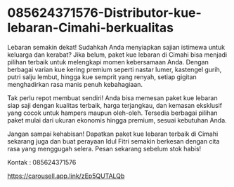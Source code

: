 # 085624371576-Distributor-kue-lebaran-Cimahi-berkualitas
Lebaran semakin dekat! Sudahkah Anda menyiapkan sajian istimewa untuk keluarga dan kerabat? Jika belum, paket kue lebaran di Cimahi bisa menjadi pilihan terbaik untuk melengkapi momen kebersamaan Anda. Dengan berbagai varian kue kering premium seperti nastar lumer, kastengel gurih, putri salju lembut, hingga kue semprit yang renyah, setiap gigitan menghadirkan rasa manis penuh kebahagiaan.

Tak perlu repot membuat sendiri! Anda bisa memesan paket kue lebaran siap saji dengan kualitas terbaik, harga terjangkau, dan kemasan eksklusif yang cocok untuk hampers maupun oleh-oleh. Tersedia berbagai pilihan paket mulai dari ukuran ekonomis hingga premium, sesuai kebutuhan Anda.

Jangan sampai kehabisan! Dapatkan paket kue lebaran terbaik di Cimahi sekarang juga dan buat perayaan Idul Fitri semakin berkesan dengan cita rasa yang menggugah selera. Pesan sekarang sebelum stok habis! 

Kontak :
085624371576

https://carousell.app.link/zEp5QUTALQb
